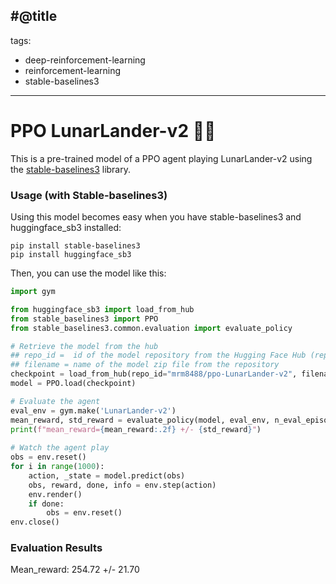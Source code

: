 #@title
---
tags:
- deep-reinforcement-learning
- reinforcement-learning
- stable-baselines3
---
# PPO LunarLander-v2 🚀🌑

This is a pre-trained model of a PPO agent playing LunarLander-v2 using the [stable-baselines3](https://github.com/DLR-RM/stable-baselines3) library.


### Usage (with Stable-baselines3)
Using this model becomes easy when you have stable-baselines3 and huggingface_sb3 installed:

```
pip install stable-baselines3
pip install huggingface_sb3
```

Then, you can use the model like this:

```python
import gym

from huggingface_sb3 import load_from_hub
from stable_baselines3 import PPO
from stable_baselines3.common.evaluation import evaluate_policy

# Retrieve the model from the hub
## repo_id =  id of the model repository from the Hugging Face Hub (repo_id = mrm8488/ppo-LunarLander-v2)
## filename = name of the model zip file from the repository
checkpoint = load_from_hub(repo_id="mrm8488/ppo-LunarLander-v2", filename="ppo-LunarLander-v2")
model = PPO.load(checkpoint)

# Evaluate the agent
eval_env = gym.make('LunarLander-v2')
mean_reward, std_reward = evaluate_policy(model, eval_env, n_eval_episodes=10, deterministic=True)
print(f"mean_reward={mean_reward:.2f} +/- {std_reward}")
 
# Watch the agent play
obs = env.reset()
for i in range(1000):
    action, _state = model.predict(obs)
    obs, reward, done, info = env.step(action)
    env.render()
    if done:
        obs = env.reset()
env.close()
```

### Evaluation Results
Mean_reward: 254.72 +/- 21.70
